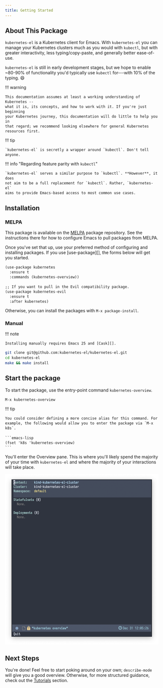 ```yaml
---
title: Getting Started
---
```


## About This Package

`kubernetes-el` is a Kubernetes client for Emacs. With `kubernetes-el` you can
manage your Kubernetes clusters much as you would with `kubectl`, but with
greater interactivity, less typing/copy-paste, and generally better ease-of-use.

`kubernetes-el` is still in early development stages, but we hope to enable
~80-90% of functionality you'd typically use `kubectl` for---with 10% of the
typing. :smile:

!!! warning

    This documentation assumes at least a working understanding of Kubernetes --
    what it is, its concepts, and how to work with it. If you're just beginning
    your Kubernetes journey, this documentation will do little to help you in
    that regard; we recommend looking elsewhere for general Kubernetes resources first.

!!! tip 

    `kubernetes-el` is secretly a wrapper around `kubectl`. Don't tell anyone.

!!! info "Regarding feature parity with `kubectl`"

    `kubernetes-el` serves a similar purpose to `kubectl`. **However**, it does
    not aim to be a full replacement for `kubectl`. Rather, `kubernetes-el`
    aims to provide Emacs-based access to most common use cases.

## Installation

### MELPA

This package is available on the [MELPA][] package repository. See the
instructions there for how to configure Emacs to pull packages from MELPA.

Once you've set that up, use your preferred method of configuring and installing
packages. If you use [use-package][], the forms below will get you started.

```elisp
(use-package kubernetes
  :ensure t
  :commands (kubernetes-overview))

;; If you want to pull in the Evil compatibility package.
(use-package kubernetes-evil
  :ensure t
  :after kubernetes)
```

Otherwise, you can install the packages with `M-x package-install`.

### Manual

!!! note

    Installing manually requires Emacs 25 and [Cask][].

```bash
git clone git@github.com:kubernetes-el/kubernetes-el.git
cd kubernetes-el
make && make install
```

## Start the package

To start the package, use the entry-point command `kubernetes-overview`.

```
M-x kubernetes-overview
```

!!! tip 

    You could consider defining a more concise alias for this command. For
    example, the following would allow you to enter the package via `M-x k8s`.

    ```emacs-lisp
    (fset 'k8s 'kubernetes-overview) 
    ```
    
You'll enter the Overview pane. This is where you'll likely spend the majority
of your time with `kubernetes-el` and where the majority of your interactions
will take place.

![Screenshot of kubernetes-el on the Overview pane](../img/k8s-el-overview.png)

## Next Steps

You're done! Feel free to start poking around on your own; `describe-mode` will
give you a good overview. Otherwise, for more structured guidance, check out the
[Tutorials](./tutorials) section.

[Cask]: https://github.com/cask/cask
[MELPA]: http://melpa.milkbox.net/#/getting-started
